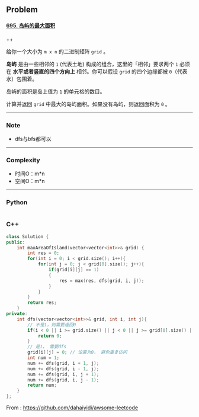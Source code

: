 ## Problem

#### [695. 岛屿的最大面积](https://leetcode-cn.com/problems/max-area-of-island/)

++

给你一个大小为 `m x n` 的二进制矩阵 `grid` 。

**岛屿** 是由一些相邻的 `1` (代表土地) 构成的组合，这里的「相邻」要求两个 `1` 必须在 **水平或者竖直的四个方向上** 相邻。你可以假设 `grid` 的四个边缘都被 `0`（代表水）包围着。

岛屿的面积是岛上值为 `1` 的单元格的数目。

计算并返回 `grid` 中最大的岛屿面积。如果没有岛屿，则返回面积为 `0` 。

 

------

### Note

- dfs与bfs都可以

------

### Complexity

- 时间O：m*n
- 空间O：m*n

------

### Python

```python

```

### C++

```C++
class Solution {
public:
    int maxAreaOfIsland(vector<vector<int>>& grid) {
        int res = 0;
        for(int i = 0; i < grid.size(); i++){
            for(int j = 0; j < grid[0].size(); j++){
                if(grid[i][j] == 1)
                {
                    res = max(res, dfs(grid, i, j));
                }                    
            }
        }
        return res;
    }
private:
    int dfs(vector<vector<int>>& grid, int i, int j){
        // 不是1，则需要返回0
        if(i < 0 || i >= grid.size() || j < 0 || j >= grid[0].size() || grid[i][j] == 0){
            return 0;
        }
        // 是1， 需要dfs
        grid[i][j] = 0; // 设置为0， 避免重复访问
        int num = 1;
        num += dfs(grid, i + 1, j);
        num += dfs(grid, i - 1, j);
        num += dfs(grid, i, j + 1);
        num += dfs(grid, i, j - 1);
        return num;
    }
};
```



From : https://github.com/dahaiyidi/awsome-leetcode
